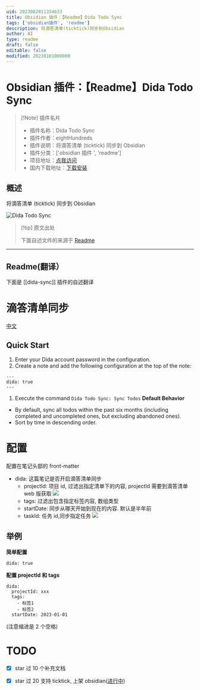 ```yaml
---
uid: 2023082011354633
title: Obsidian 插件：【Readme】Dida Todo Sync
tags: ['obsidian插件', 'readme']
description: 将滴答清单(ticktick)同步到Obsidian
author: AI
type: readme
draft: false
editable: false
modified: 20230101000000
---
```


# Obsidian 插件：【Readme】Dida Todo Sync

> [!Note] 插件名片
> - 插件名称：Dida Todo Sync
> - 插件作者：eightHundreds
> - 插件说明：将滴答清单 (ticktick) 同步到 Obsidian
> - 插件分类：['obsidian 插件 ', 'readme']
> - 项目地址：[点我访问](https://github.com/eightHundreds/obsidian-dida-sync)
> - 国内下载地址：[下载安装](https://pkmer.cn/products/plugin/pluginMarket/?dida-sync)

## 概述

将滴答清单 (ticktick) 同步到 Obsidian

![Dida Todo Sync](https://cdn.pkmer.cn/covers/dida-sync.jpeg!pkmer)

> [!tip] 原文出处
>
>下面自述文件的来源于 [Readme](https://ghproxy.net/https://raw.githubusercontent.com/eightHundreds/obsidian-dida-sync/master/README.md)
>

---

## Readme(翻译）

下面是 [[dida-sync]] 插件的自述翻译

# 滴答清单同步

[中文](./README.md)

## Quick Start

1. Enter your Dida account password in the configuration.
2. Create a note and add the following configuration at the top of the note:

```
---
dida: true
---
```

1. Execute the command `Dida Todo Sync: Sync Todos`
**Default Behavior**

- By default, sync all todos within the past six months (including completed and uncompleted ones, but excluding abandoned ones).
- Sort by time in descending order.

# 配置

配置在笔记头部的 front-matter

- dida: 这篇笔记是否开启滴答清单同步
    - projectId: 项目 id, 过滤出指定清单下的内容, projectId 需要到滴答清单 web 版获取
    ![](./docs/dida.jpg)
    - tags: 过滤出包含指定标签内容, 数组类型
    - startDate: 同步从哪天开始到现在的内容. 默认是半年前
    - taskId: 任务 id,同步指定任务
    ![](./docs/task-dida.jpg)

## 举例

**简单配置**

```
dida: true
```

**配置 projectId 和 tags**

```
dida: 
  projectId: xxx
  tags: 
    - 标签1
    - 标签2
  startDate: 2023-01-01
```

(注意缩进是 2 个空格)

# TODO

- [x] star 过 10 个补充文档
- [x] star 过 20 支持 ticktick, 上架 obsidian([进行中](https://github.com/obsidianmd/obsidian-releases/pull/2193))




